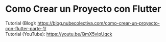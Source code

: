 # Como Crear un Proyecto con Flutter
Tutorial (Blog): https://blog.nubecolectiva.com/como-crear-un-proyecto-con-flutter-parte-1/ 
<br>
Tutorial (YouTube): https://youtu.be/QmX5vlpUqck 

